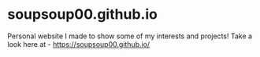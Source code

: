 # soupsoup00.github.io
Personal website I made to show some of my interests and projects!
Take a look here at - https://soupsoup00.github.io/
